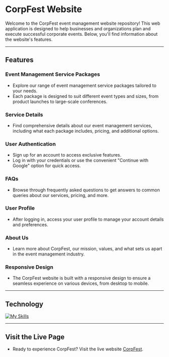 # CorpFest Website

Welcome to the CorpFest event management website repository! This web application is designed to help businesses and organizations plan and execute successful corporate events. Below, you'll find information about the website's features.

---

## Features

### Event Management Service Packages

- Explore our range of event management service packages tailored to your needs.
- Each package is designed to suit different event types and sizes, from product launches to large-scale conferences.

### Service Details

- Find comprehensive details about our event management services, including what each package includes, pricing, and additional options.

### User Authentication

- Sign up for an account to access exclusive features.
- Log in with your credentials or use the convenient "Continue with Google" option for quick access.

### FAQs

- Browse through frequently asked questions to get answers to common queries about our services, pricing, and more.

### User Profile

- After logging in, access your user profile to manage your account details and preferences.

### About Us

- Learn more about CorpFest, our mission, values, and what sets us apart in the event management industry.

### Responsive Design

- The CorpFest website is built with a responsive design to ensure a seamless experience on various devices, from desktop to mobile.

---

## Technology

[![My Skills](https://skillicons.dev/icons?i=react,tailwind,firebase)](https://skillicons.dev)

---

## Visit the Live Page

- Ready to experience CorpFest? Visit the live website [CorpFest](https://corpfest-d370d.web.app/).
